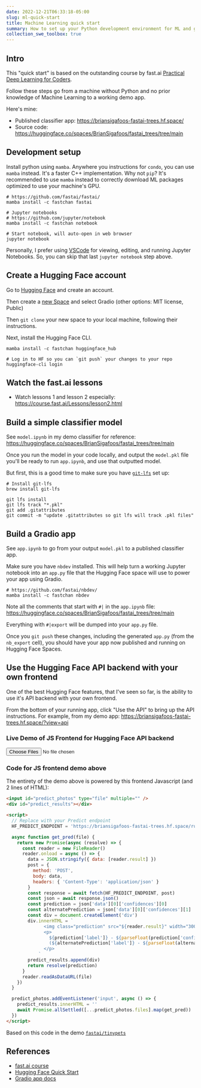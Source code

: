 ```yaml
---
date: 2022-12-21T06:33:18-05:00
slug: ml-quick-start
title: Machine Learning quick start
summary: How to set up your Python development environment for ML and go from newbie to published ML model using fastai, Hugging Face, and Gradio
collection_swe_toolbox: true
---
```


## Intro

This "quick start" is based on the outstanding course by fast.ai [Practical Deep Learning for Coders](https://course.fast.ai).

Follow these steps go from a machine without Python and no prior knowledge of Machine Learning to a working demo app.

Here's mine:

- Published classifier app: <https://briansigafoos-fastai-trees.hf.space/>
- Source code: <https://huggingface.co/spaces/BrianSigafoos/fastai_trees/tree/main>

## Development setup

Install python using `mamba`. Anywhere you instructions for `condo`, you can use `mamba` instead. It's a faster C++ implementation. Why not `pip`? It's recommended to use `mamba` instead to correctly download ML packages optimized to use your machine's GPU.

```shell
# https://github.com/fastai/fastai/
mamba install -c fastchan fastai

# Jupyter notebooks
# https://github.com/jupyter/notebook
mamba install -c fastchan notebook

# Start notebook, will auto-open in web browser
jupyter notebook
```

Personally, I prefer using [VSCode](https://code.visualstudio.com/) for viewing, editing, and running Jupyter Notebooks. So, you can skip that last `jupyter notebook` step above.

## Create a Hugging Face account

Go to [Hugging Face](https://huggingface.co/) and create an account.

Then create a [new Space](https://huggingface.co/new-space) and select Gradio (other options: MIT license, Public)

Then `git clone` your new space to your local machine, following their instructions.

Next, install the Hugging Face CLI.

```shell
mamba install -c fastchan huggingface_hub

# Log in to HF so you can `git push` your changes to your repo
huggingface-cli login
```

## Watch the fast.ai lessons

- Watch lessons 1 and lesson 2 especially: <https://course.fast.ai/Lessons/lesson2.html>

## Build a simple classifier model

See `model.ipynb` in my demo classifier for reference: <https://huggingface.co/spaces/BrianSigafoos/fastai_trees/tree/main>

Once you run the model in your code locally, and output the `model.pkl` file you'll be ready to run `app.ipynb`, and use that outputted model.

But first, this is a good time to make sure you have [`git-lfs`](https://git-lfs.com/) set up:

```shell
# Install git-lfs
brew install git-lfs

git lfs install
git lfs track "*.pkl"
git add .gitattributes
git commit -m "update .gitattributes so git lfs will track .pkl files"
```

## Build a Gradio app

See `app.ipynb` to go from your output `model.pkl` to a published classifier app.

Make sure you have `nbdev` installed. This will help turn a working Jupyter notebook into an `app.py` file that the Hugging Face space will use to power your app using Gradio.

```shell
# https://github.com/fastai/nbdev/
mamba install -c fastchan nbdev
```

Note all the comments that start with `#|` in the `app.ipynb` file: <https://huggingface.co/spaces/BrianSigafoos/fastai_trees/tree/main>

Everything with `#|export` will be dumped into your `app.py` file.

Once you `git push` these changes, including the generated `app.py` (from the `nb_export` cell), you should have your app now published and running on Hugging Face Spaces.

## Use the Hugging Face API backend with your own frontend

One of the best Hugging Face features, that I've seen so far, is the ability to use it's API backend with your own frontend.

From the bottom of your running app, click "Use the API" to bring up the API instructions. For example, from my demo app: <https://briansigafoos-fastai-trees.hf.space/?view=api>

### Live Demo of JS Frontend for Hugging Face API backend

<input id="predict_photos" type="file" multiple="" />
<div id="predict_results"></div>

<script>
  HF_PREDICT_ENDPOINT = 'https://briansigafoos-fastai-trees.hf.space/run/predict/'

  async function get_pred(file) {
    return new Promise(async (resolve) => {
      const reader = new FileReader()
      reader.onload = async () => {
        data = JSON.stringify({ data: [reader.result] })
        post = {
          method: 'POST',
          body: data,
          headers: { 'Content-Type': 'application/json' }
        }
        const response = await fetch(HF_PREDICT_ENDPOINT, post)
        const json = await response.json()
        const prediction = json['data'][0]['confidences'][0]
        const alternatePrediction = json['data'][0]['confidences'][1]
        const div = document.createElement('div')
        div.innerHTML = `
              <img class="prediction" src="${reader.result}" width="300">
              <p>
                ${prediction['label']} - ${parseFloat(prediction['confidence'] *100).toFixed(2)}%
(${alternatePrediction['label']} - ${parseFloat(alternatePrediction['confidence']* 100).toFixed(2)}%)
              </p>
            `
        predict_results.append(div)
        return resolve(prediction)
      }
      reader.readAsDataURL(file)
    })
  }

  predict_photos.addEventListener('input', async () => {
    predict_results.innerHTML = ''
    await Promise.allSettled([...predict_photos.files].map(get_pred))
  })
</script>

### Code for JS frontend demo above

The entirety of the demo above is powered by this frontend Javascript (and 2 lines of HTML):

```html
<input id="predict_photos" type="file" multiple="" />
<div id="predict_results"></div>

<script>
  // Replace with your Predict endpoint
  HF_PREDICT_ENDPOINT = 'https://briansigafoos-fastai-trees.hf.space/run/predict/'

  async function get_pred(file) {
    return new Promise(async (resolve) => {
      const reader = new FileReader()
      reader.onload = async () => {
        data = JSON.stringify({ data: [reader.result] })
        post = {
          method: 'POST',
          body: data,
          headers: { 'Content-Type': 'application/json' }
        }
        const response = await fetch(HF_PREDICT_ENDPOINT, post)
        const json = await response.json()
        const prediction = json['data'][0]['confidences'][0]
        const alternatePrediction = json['data'][0]['confidences'][1]
        const div = document.createElement('div')
        div.innerHTML = `
              <img class="prediction" src="${reader.result}" width="300">
              <p>
                ${prediction['label']} - ${parseFloat(prediction['confidence'] * 100).toFixed(2)}%
                (${alternatePrediction['label']} - ${parseFloat(alternatePrediction['confidence'] * 100).toFixed(2)}%)
              </p>
            `
        predict_results.append(div)
        return resolve(prediction)
      }
      reader.readAsDataURL(file)
    })
  }

  predict_photos.addEventListener('input', async () => {
    predict_results.innerHTML = ''
    await Promise.allSettled([...predict_photos.files].map(get_pred))
  })
</script>
```

Based on this code in the demo [`fastai/tinypets`](https://github.com/fastai/tinypets/blob/638528a157fef9d7a1951dcd31592f19ddbe28d6/3parallel.html)

## References

- [fast.ai course](https://course.fast.ai/)
- [Hugging Face Quick Start](https://huggingface.co/docs/huggingface_hub/quick-start)
- [Gradio app docs](https://gradio.app/docs/)
